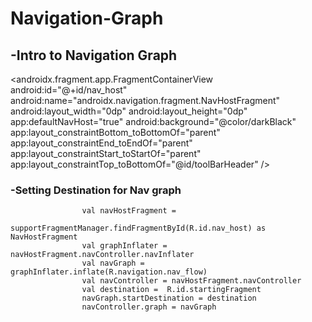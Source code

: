 # Navigation-Graph

## -Intro to Navigation Graph 


 <androidx.fragment.app.FragmentContainerView
            android:id="@+id/nav_host"
            android:name="androidx.navigation.fragment.NavHostFragment"
            android:layout_width="0dp"
            android:layout_height="0dp"
            app:defaultNavHost="true"
            android:background="@color/darkBlack"
            app:layout_constraintBottom_toBottomOf="parent"
            app:layout_constraintEnd_toEndOf="parent"
            app:layout_constraintStart_toStartOf="parent"
            app:layout_constraintTop_toBottomOf="@id/toolBarHeader" />



### -Setting Destination for Nav graph

                    val navHostFragment =
                        supportFragmentManager.findFragmentById(R.id.nav_host) as NavHostFragment
                    val graphInflater = navHostFragment.navController.navInflater
                    val navGraph = graphInflater.inflate(R.navigation.nav_flow)
                    val navController = navHostFragment.navController
                    val destination =  R.id.startingFragment 
                    navGraph.startDestination = destination
                    navController.graph = navGraph


